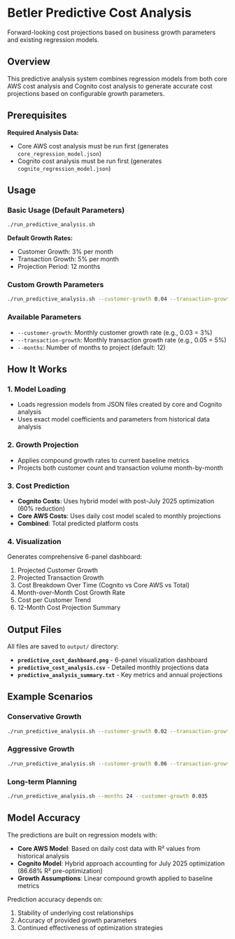 # Betler Predictive Cost Analysis

Forward-looking cost projections based on business growth parameters and existing regression models.

## Overview

This predictive analysis system combines regression models from both core AWS cost analysis and Cognito cost analysis to generate accurate cost projections based on configurable growth parameters.

## Prerequisites

**Required Analysis Data:**
- Core AWS cost analysis must be run first (generates `core_regression_model.json`)
- Cognito cost analysis must be run first (generates `cognito_regression_model.json`)

## Usage

### Basic Usage (Default Parameters)
```bash
./run_predictive_analysis.sh
```

**Default Growth Rates:**
- Customer Growth: 3% per month
- Transaction Growth: 5% per month
- Projection Period: 12 months

### Custom Growth Parameters
```bash
./run_predictive_analysis.sh --customer-growth 0.04 --transaction-growth 0.06 --months 18
```

### Available Parameters
- `--customer-growth`: Monthly customer growth rate (e.g., 0.03 = 3%)
- `--transaction-growth`: Monthly transaction growth rate (e.g., 0.05 = 5%)
- `--months`: Number of months to project (default: 12)

## How It Works

### 1. Model Loading
- Loads regression models from JSON files created by core and Cognito analysis
- Uses exact model coefficients and parameters from historical data analysis

### 2. Growth Projection
- Applies compound growth rates to current baseline metrics
- Projects both customer count and transaction volume month-by-month

### 3. Cost Prediction
- **Cognito Costs**: Uses hybrid model with post-July 2025 optimization (60% reduction)
- **Core AWS Costs**: Uses daily cost model scaled to monthly projections
- **Combined**: Total predicted platform costs

### 4. Visualization
Generates comprehensive 6-panel dashboard:
1. Projected Customer Growth
2. Projected Transaction Growth
3. Cost Breakdown Over Time (Cognito vs Core AWS vs Total)
4. Month-over-Month Cost Growth Rate
5. Cost per Customer Trend
6. 12-Month Cost Projection Summary

## Output Files

All files are saved to `output/` directory:

- **`predictive_cost_dashboard.png`** - 6-panel visualization dashboard
- **`predictive_cost_analysis.csv`** - Detailed monthly projections data
- **`predictive_analysis_summary.txt`** - Key metrics and annual projections

## Example Scenarios

### Conservative Growth
```bash
./run_predictive_analysis.sh --customer-growth 0.02 --transaction-growth 0.03
```

### Aggressive Growth
```bash
./run_predictive_analysis.sh --customer-growth 0.06 --transaction-growth 0.08
```

### Long-term Planning
```bash
./run_predictive_analysis.sh --months 24 --customer-growth 0.035
```

## Model Accuracy

The predictions are built on regression models with:
- **Core AWS Model**: Based on daily cost data with R² values from historical analysis
- **Cognito Model**: Hybrid approach accounting for July 2025 optimization (86.68% R² pre-optimization)
- **Growth Assumptions**: Linear compound growth applied to baseline metrics

Prediction accuracy depends on:
1. Stability of underlying cost relationships
2. Accuracy of provided growth parameters
3. Continued effectiveness of optimization strategies